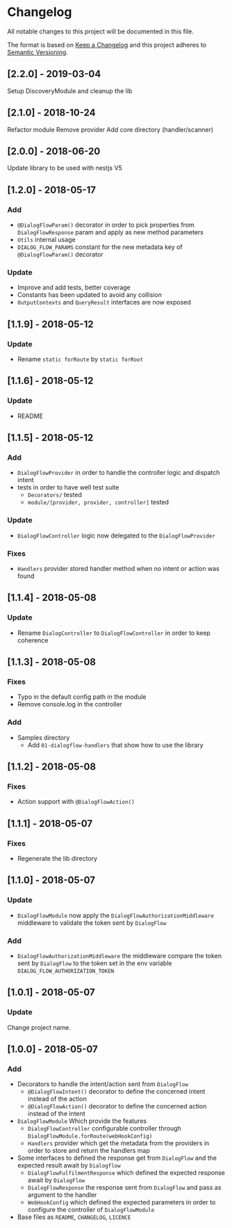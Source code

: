 # Changelog

All notable changes to this project will be documented in this file.

The format is based on [Keep a Changelog](http://keepachangelog.com/en/1.0.0/)
and this project adheres to [Semantic Versioning](http://semver.org/spec/v2.0.0.html).

## [2.2.0] - 2019-03-04

Setup DiscoveryModule and cleanup the lib

## [2.1.0] - 2018-10-24

Refactor module
Remove provider
Add core directory (handler/scanner)

## [2.0.0] - 2018-06-20

Update library to be used with nestjs V5

## [1.2.0] - 2018-05-17

### Add

* `@DialogFlowParam()` decorator in order to pick properties from `DialogFlowResponse` param and apply as new method parameters
* `Utils` internal usage
* `DIALOG_FLOW_PARAMS` constant for the new metadata key of `@DialogFlowParam()` decorator

### Update

* Improve and add tests, better coverage
* Constants has been updated to avoid any collision
* `OutputContexts` and `QueryResult` interfaces are now exposed

## [1.1.9] - 2018-05-12

### Update

* Rename `static forRoute` by `static forRoot`

## [1.1.6] - 2018-05-12

### Update

* README

## [1.1.5] - 2018-05-12

### Add

* `DialogFlowProvider` in order to handle the controller logic and dispatch intent
* tests in order to have well test suite
  * `Decorators/` tested
  * `module/[provider, provider, controller]` tested
  
### Update

* `DialogFlowController` logic now delegated to the `DialogFlowProvider`

### Fixes

* `Handlers` provider stored handler method when no intent or action was found

## [1.1.4] - 2018-05-08

### Update

* Rename `DialogController` to `DialogFlowController` in order to keep coherence

## [1.1.3] - 2018-05-08

### Fixes

* Typo in the default config path in the module
* Remove console.log in the controller

### Add

* Samples directory
  * Add `01-dialogflow-handlers` that show how to use the library

## [1.1.2] - 2018-05-08

### Fixes

* Action support with `@DialogFlowAction()`

## [1.1.1] - 2018-05-07

### Fixes

* Regenerate the lib directory

## [1.1.0] - 2018-05-07

### Update

* `DialogFlowModule` now apply the `DialogFlowAuthorizationMiddleware` middleware to validate the token sent by `DialogFlow`

### Add

* `DialogFlowAuthorizationMiddleware` the middleware compare the token sent by `DialogFlow` to the token set in the env variable
`DIALOG_FLOW_AUTHORIZATION_TOKEN`

## [1.0.1] - 2018-05-07

### Update

Change project name.

## [1.0.0] - 2018-05-07

### Add

* Decorators to handle the intent/action sent from `DialogFlow`
  * `@DialogFlowIntent()` decorator to define the concerned intent instead of the action
  * `@DialogFlowAction()` decorator to define the concerned action instead of the intent
* `DialogFlowModule` Which provide the features
  * `DialogFlowController` configurable controller through `DialogFlowModule.forRoute(webHookConfig)`
  * `Handlers` provider which get the metadata from the providers in order to store and return the handlers map
* Some interfaces to defined the response get from `DialogFlow` and the expected result await by `Dialogflow`
  * `DialogFlowFulfilmentResponse` which defined the expected response await by `DialogFlow`
  * `DialogFlowResponse` the response sent from `DialogFlow` and pass as argument to the handler
  * `WebHookConfig` which defined the expected parameters in order to configure the controller of `DialogFlowModule`
* Base files as `README`, `CHANGELOG`, `LICENCE`